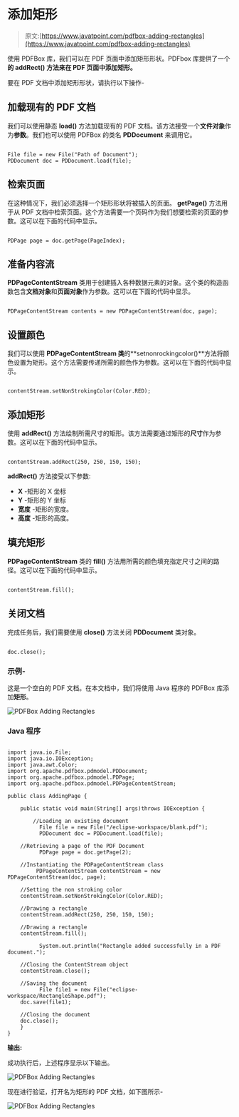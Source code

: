 # 添加矩形

> 原文:[https://www.javatpoint.com/pdfbox-adding-rectangles](https://www.javatpoint.com/pdfbox-adding-rectangles)

使用 PDFBox 库，我们可以在 PDF 页面中添加矩形形状。PDFbox 库提供了一个**的 **addRect()** 方法来在 PDF 页面中添加矩形。**

要在 PDF 文档中添加矩形形状，请执行以下操作-

## 加载现有的 PDF 文档

我们可以使用静态 **load()** 方法加载现有的 PDF 文档。该方法接受一个**文件对象**作为**参数**。我们也可以使用 PDFBox 的类名 **PDDocument** 来调用它。

```

File file = new File("Path of Document"); 
PDDocument doc = PDDocument.load(file); 

```

## 检索页面

在这种情况下，我们必须选择一个矩形形状将被插入的页面。 **getPage()** 方法用于从 PDF 文档中检索页面。这个方法需要一个页码作为我们想要检索的页面的参数。这可以在下面的代码中显示。

```

PDPage page = doc.getPage(PageIndex);

```

## 准备内容流

**PDPageContentStream** 类用于创建插入各种数据元素的对象。这个类的构造函数包含**文档对象**和**页面对象**作为参数。这可以在下面的代码中显示。

```

PDPageContentStream contents = new PDPageContentStream(doc, page);

```

## 设置颜色

我们可以使用 **PDPageContentStream 类**的**setnonrockingcolor()**方法将颜色设置为矩形。这个方法需要传递所需的颜色作为参数。这可以在下面的代码中显示。

```

contentStream.setNonStrokingColor(Color.RED);

```

## 添加矩形

使用 **addRect()** 方法绘制所需尺寸的矩形。该方法需要通过矩形的**尺寸**作为参数。这可以在下面的代码中显示。

```

contentStream.addRect(250, 250, 150, 150);

```

**addRect()** 方法接受以下参数:

*   **X** -矩形的 X 坐标
*   **Y** -矩形的 Y 坐标
*   **宽度** -矩形的宽度。
*   **高度** -矩形的高度。

## 填充矩形

**PDPageContentStream** 类的 **fill()** 方法用所需的颜色填充指定尺寸之间的路径。这可以在下面的代码中显示。

```

contentStream.fill();

```

## 关闭文档

完成任务后，我们需要使用 **close()** 方法关闭 **PDDocument** 类对象。

```

doc.close();

```

### 示例-

这是一个空白的 PDF 文档。在本文档中，我们将使用 Java 程序的 PDFBox 库添加**矩形**。

![PDFBox Adding Rectangles](../Images/4da5f9c1d749074dc88f15f48e2bee44.png)

### Java 程序

```

import java.io.File;
import java.io.IOException;
import java.awt.Color;
import org.apache.pdfbox.pdmodel.PDDocument;
import org.apache.pdfbox.pdmodel.PDPage;
import org.apache.pdfbox.pdmodel.PDPageContentStream;

public class AddingPage {

	public static void main(String[] args)throws IOException {

		//Loading an existing document 
	      File file = new File("/eclipse-workspace/blank.pdf");
	      PDDocument doc = PDDocument.load(file);

	//Retrieving a page of the PDF Document
	      PDPage page = doc.getPage(2);

	//Instantiating the PDPageContentStream class
	     PDPageContentStream contentStream = new PDPageContentStream(doc, page);

	//Setting the non stroking color
	contentStream.setNonStrokingColor(Color.RED);

	//Drawing a rectangle 
	contentStream.addRect(250, 250, 150, 150);

	//Drawing a rectangle
	contentStream.fill();

	      System.out.println("Rectangle added successfully in a PDF document.");

	//Closing the ContentStream object
	contentStream.close();

	//Saving the document
	      File file1 = new File("eclipse-workspace/RectangleShape.pdf");
	doc.save(file1);

	//Closing the document
	doc.close();
	}
}

```

**输出:**

成功执行后，上述程序显示以下输出。

![PDFBox Adding Rectangles](../Images/ec9f76c6dcce026c7d883f7951100c07.png)

现在进行验证，打开名为矩形的 PDF 文档，如下图所示-

![PDFBox Adding Rectangles](../Images/55328d0bd13832768309e67d73f5aa33.png)